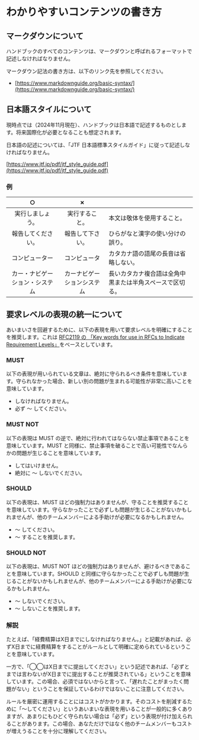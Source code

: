 # わかりやすいコンテンツの書き方

## マークダウンについて

ハンドブックのすべてのコンテンツは、マークダウンと呼ばれるフォーマットで記述しなければなりません。

マークダウン記法の書き方は、以下のリンク先を参照してください。

* [https://www.markdownguide.org/basic-syntax/](https://www.markdownguide.org/basic-syntax/)

## 日本語スタイルについて

現時点では（2024年11月現在）、ハンドブックは日本語で記述するものとします。将来国際化が必要となることも想定されます。

日本語の記述については、「JTF 日本語標準スタイルガイド」に従って記述しなければなりません。

[https://www.jtf.jp/pdf/jtf_style_guide.pdf](https://www.jtf.jp/pdf/jtf_style_guide.pdf)

### 例

|○|✗||
|:---:|:---:|---|
|実行しましょう。|実行すること。|本文は敬体を使用すること。|
|報告してください。|報告して下さい。|ひらがなと漢字の使い分けの誤り。|
|コンピューター|コンピュータ|カタカナ語の語尾の長音は省略しない。|
|カー・ナビゲーション・システム|カーナビゲーションシステム|長いカタカナ複合語は全角中黒または半角スペースで区切る。|

## 要求レベルの表現の統一について

あいまいさを回避するために、以下の表現を用いて要求レベルを明確にすることを推奨します。これは [RFC2119 の 「Key words for use in RFCs to Indicate Requirement Levels」](https://www.ietf.org/rfc/rfc2119.txt)をベースとしています。

### MUST

以下の表現が用いられている文章は、絶対に守られるべき条件を意味しています。守られなかった場合、新しい別の問題が生まれる可能性が非常に高いことを意味しています。

* しなければなりません。
* 必ず 〜 してください。

### MUST NOT

以下の表現は MUST の逆で、絶対に行われてはならない禁止事項であることを意味しています。MUST と同様に、禁止事項を破ることで高い可能性でなんらかの問題が生じることを意味しています。

* してはいけません。
* 絶対に 〜 しないでください。

### SHOULD

以下の表現は、MUST ほどの強制力はありませんが、守ることを推奨することを意味しています。守らなかったことで必ずしも問題が生じることがないかもしれませんが、他のチームメンバーによる手助けが必要になるかもしれません。

*  〜 してください。
*  〜 することを推奨します。

### SHOULD NOT

以下の表現は、MUST NOT ほどの強制力はありませんが、避けるべきであることを意味しています。SHOULD と同様に守らなかったことで必ずしも問題が生じることがないかもしれませんが、他のチームメンバーによる手助けが必要になるかもしれません。

*  〜 しないでください。
*  〜 しないことを推奨します。

### 解説

たとえば、「経費精算はX日までにしなければなりません。」と記載があれば、必ずX日までに経費精算をすることがルールとして明確に定められているということを意味しています。

一方で、「◯◯はX日までに提出してください」という記述であれば、「必ずとまでは言わないがX日までに提出することが推奨されている」ということを意味しています。この場合、必須ではないからと言って、「遅れたことがまったく問題がない」ということを保証しているわけではないことに注意してください。

ルールを厳密に運用することにはコストがかかります。そのコストを削減するために「〜してください」というあいまいな表現を用いることが一般的に多くありますが、あまりにもひどく守られない場合は「必ず」という表現が付け加えられることがあります。この場合、あなただけではなく他のチームメンバーもコストが増えうることを十分に理解してください。
